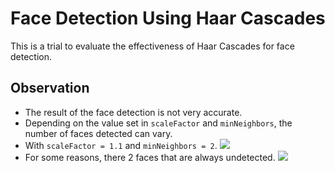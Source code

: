 # Face Detection Using Haar Cascades

This is a trial to evaluate the effectiveness of Haar Cascades for face detection.

## Observation
- The result of the face detection is not very accurate.
- Depending on the value set in `scaleFactor` and `minNeighbors`, the number of faces detected can vary.
- With `scaleFactor = 1.1` and `minNeighbors = 2`.
  <image src="Public/min_neigh_2.png"/>
- For some reasons, there 2 faces that are always undetected.
  <image src="Public/undetected.png"/>